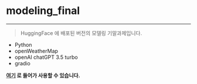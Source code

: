 # modeling_final
---
> HuggingFace 에 배포된 버전의 모델링 기말과제입니다.

- Python
- openWeatherMap
- openAI chatGPT 3.5 turbo
- gradio

**[여기](https://huggingface.co/spaces/Brokyeom/modeling_final) 로 들어가 사용할 수 있습니다.**
